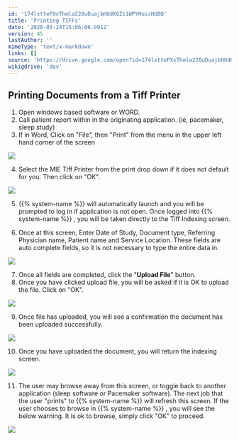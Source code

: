 ```yaml
---
id: '174lxttePXxThmla220uDuajbHUdKGZi1WPYHoisHUBQ'
title: 'Printing TIFFs'
date: '2020-03-24T15:06:06.991Z'
version: 45
lastAuthor: ''
mimeType: 'text/x-markdown'
links: []
source: 'https://drive.google.com/open?id=174lxttePXxThmla220uDuajbHUdKGZi1WPYHoisHUBQ'
wikigdrive: 'dev'
---
```

## Printing Documents from a Tiff Printer

1. Open windows based software or WORD.
2. Call patient report within in the originating application. (ie, pacemaker, sleep study)
3. If in Word, Click on "File", then "Print" from the menu in the upper left hand corner of the screen

![](../printing-tiffs.assets/e9710c72c49e447685055266f8fd27fa.png)

4. Select the MIE Tiff Printer from the print drop down if it does not default for you. Then click on "OK".

![](../printing-tiffs.assets/d862dcb130a3d50e381d64e270eb0762.png)

5. {{% system-name %}} will automatically launch and you will be prompted to log in if application is not open. Once logged into {{% system-name %}} , you will be taken directly to the Tiff Indexing screen.

6. Once at this screen, Enter Date of Study, Document type, Referring Physician name, Patient name and Service Location. These fields are auto complete fields, so it is not necessary to type the entire data in.

![](../printing-tiffs.assets/269180a9e9c842b84ae8b4e3ec025668.png)

7. Once all fields are completed, click the "<strong>Upload File</strong>" button.
8. Once you have clicked upload file, you will be asked if it is OK to upload the file. Click on "OK".

![](../printing-tiffs.assets/5c1cd4982024718eef0cc997bfc42cad.png)

9. Once file has uploaded, you will see a confirmation the document has been uploaded successfully.

![](../printing-tiffs.assets/cf3a6ad885fd0c0d4c7dbab2456410c0.png)

10. Once you have uploaded the document, you will return the indexing screen.

![](../printing-tiffs.assets/269180a9e9c842b84ae8b4e3ec025668.png)

11. The user may browse away from this screen, or toggle back to another application (sleep software or Pacemaker software). The next job that the user "prints" to {{% system-name %}} will refresh this screen. If the user chooses to browse in {{% system-name %}} , you will see the below warning. It is ok to browse, simply click "OK" to proceed.

![](../printing-tiffs.assets/26db0ed39b7643a3b6e5282378ed757c.png)

